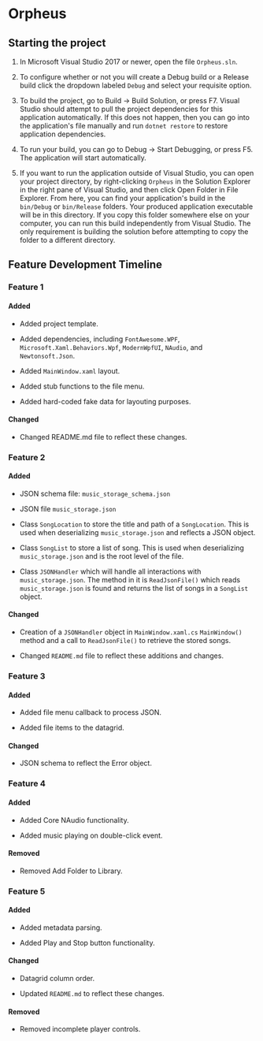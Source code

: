 # Orpheus

## Starting the project

1. In Microsoft Visual Studio 2017 or newer, open the file `Orpheus.sln`.

2. To configure whether or not you will create a Debug build or a Release build click the dropdown labeled `Debug` and select your requisite option.

3. To build the project, go to Build -> Build Solution, or press F7. Visual Studio should attempt to pull the project dependencies for this application automatically. If this does not happen, then you can go into the application's file manually and run `dotnet restore` to restore application dependencies.

4. To run your build, you can go to Debug -> Start Debugging, or press F5. The application will start automatically.

5. If you want to run the application outside of Visual Studio, you can open your project directory, by right-clicking `Orpheus` in the Solution Explorer in the right pane of Visual Studio, and then click Open Folder in File Explorer. From here, you can find your application's build in the `bin/Debug` or `bin/Release` folders. Your produced application executable will be in this directory. If you copy this folder somewhere else on your computer, you can run this build independently from Visual Studio. The only requirement is building the solution before attempting to copy the folder to a different directory.

## Feature Development Timeline

### Feature 1

#### Added

- Added project template.

- Added dependencies, including `FontAwesome.WPF`, `Microsoft.Xaml.Behaviors.Wpf`, `ModernWpfUI`, `NAudio`, and `Newtonsoft.Json`.

- Added `MainWindow.xaml` layout.

- Added stub functions to the file menu.

- Added hard-coded fake data for layouting purposes.

#### Changed

- Changed README.md file to reflect these changes.

### Feature 2

#### Added

- JSON schema file: `music_storage_schema.json`

- JSON file `music_storage.json`

- Class `SongLocation` to store the title and path of a `SongLocation`. This is used when deserializing `music_storage.json` and reflects a JSON object.

- Class `SongList` to store a list of song. This is used when deserializing `music_storage.json` and is the root level of the file.

- Class `JSONHandler` which will handle all interactions with `music_storage.json`. The method in it is `ReadJsonFile()` which reads `music_storage.json` is found and returns the list of songs in a `SongList` object.

#### Changed

- Creation of a `JSONHandler` object in `MainWindow.xaml.cs` `MainWindow()` method and a call to `ReadJsonFile()` to retrieve the stored songs.

- Changed `README.md` file to reflect these additions and changes.

### Feature 3

#### Added

- Added file menu callback to process JSON.

- Added file items to the datagrid.

#### Changed

- JSON schema to reflect the Error object.

### Feature 4

#### Added

- Added Core NAudio functionality.

- Added music playing on double-click event.

#### Removed

- Removed Add Folder to Library.

### Feature 5

#### Added

- Added metadata parsing.

- Added Play and Stop button functionality.

#### Changed

- Datagrid column order.

- Updated `README.md` to reflect these changes.

#### Removed

- Removed incomplete player controls.